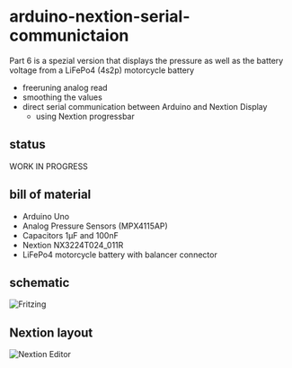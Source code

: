 # arduino-nextion-serial-communictaion
Part 6 is a spezial version that displays the pressure as well as the battery voltage from a LiFePo4 (4s2p) motorcycle battery
* freeruning analog read
* smoothing the values
* direct serial communication between Arduino and Nextion Display
  * using Nextion progressbar

## status
WORK IN PROGRESS

## bill of material
* Arduino Uno
* Analog Pressure Sensors (MPX4115AP)
* Capacitors 1µF and 100nF
* Nextion NX3224T024_011R
* LiFePo4 motorcycle battery with balancer connector

## schematic
![Fritzing](https://github.com/yz88/arduino-digital-carb-sync/blob/master/part6/arduino-carb-sync-part6-001.PNG)

## Nextion layout
![Nextion Editor](https://github.com/yz88/arduino-digital-carb-sync/blob/master/part6/arduino-carb-sync-part6-002.PNG)
